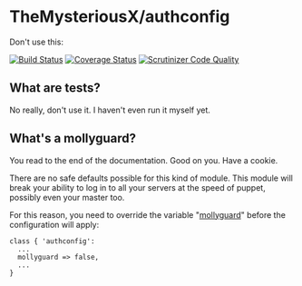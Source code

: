 # TheMysteriousX/authconfig #

Don't use this:

[![Build Status](https://travis-ci.org/TheMysteriousX/authconfig.svg)](https://travis-ci.org/TheMysteriousX/authconfig)
[![Coverage Status](https://coveralls.io/repos/TheMysteriousX/authconfig/badge.svg)](https://coveralls.io/r/TheMysteriousX/authconfig)
[![Scrutinizer Code Quality](https://scrutinizer-ci.com/g/TheMysteriousX/authconfig/badges/quality-score.png)](https://scrutinizer-ci.com/g/TheMysteriousX/authconfig/)

## What are tests? ##

No really, don't use it. I haven't even run it myself yet.

## What's a mollyguard? ##

You read to the end of the documentation. Good on you. Have a cookie.

There are no safe defaults possible for this kind of module. This module will break your ability to log in to all your servers at the speed of puppet, possibly even your master too.

For this reason, you need to override the variable "[mollyguard](https://en.wikipedia.org/wiki/Big_red_button#Molly-guard)" before the configuration will apply:

```puppet
class { 'authconfig':
  ...
  mollyguard => false,
  ...
}
```